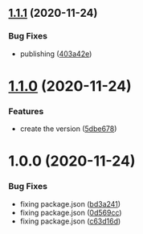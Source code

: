 ## [1.1.1](https://github.com/DasRed/loader.io/compare/v1.1.0...v1.1.1) (2020-11-24)


### Bug Fixes

* publishing ([403a42e](https://github.com/DasRed/loader.io/commit/403a42edca4865cf88ee2cc1a7340411ad24c0d1))

# [1.1.0](https://github.com/DasRed/loader.io/compare/v1.0.0...v1.1.0) (2020-11-24)


### Features

* create the version ([5dbe678](https://github.com/DasRed/loader.io/commit/5dbe678a4196f18606d0c2558521585ef78465e6))

# 1.0.0 (2020-11-24)


### Bug Fixes

* fixing package.json ([bd3a241](https://github.com/DasRed/loader.io/commit/bd3a24187db9d816af4d4a76c5f856e21f5b53c0))
* fixing package.json ([0d569cc](https://github.com/DasRed/loader.io/commit/0d569cc193f1f7717d8cc2e32560ee362d06b7d2))
* fixing package.json ([c63d16d](https://github.com/DasRed/loader.io/commit/c63d16d36a23d17dea3bc803bd745760199921da))
